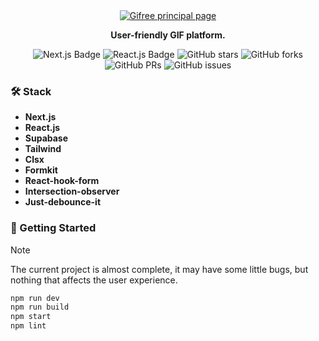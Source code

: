 <div align="center">
  <a href="https://slug.vercel.app">
    <img
      src="https://res.cloudinary.com/dhpxqwsym/image/upload/w_1280,h_720,c_fill/v1678870284/documentations/gifree_kgsdwt"
      alt="Gifree principal page"
    />
  </a>
  <p>
    <b>
      User-friendly GIF platform.
    </b>
  </p>

<div align="center">
<p></p>
</div>

![Next.js Badge](https://img.shields.io/badge/Next.js 13-000?logo=nextdotjs =fff =flat)
![React.js Badge](https://img.shields.io/badge/React-06B6D4?logo=react&logoColor=fff&style=flat)
![GitHub stars](https://img.shields.io/github/stars/Dpg-Code/gifree)
![GitHub forks](https://img.shields.io/github/forks/Dpg-Code/gifree)
![GitHub PRs](https://img.shields.io/github/issues-pr/Dpg-Code/gifree)
![GitHub issues](https://img.shields.io/github/issues/Dpg-Code/gifree)

</div>

### 🛠️ Stack

- **Next.js**
- **React.js**
- **Supabase**
- **Tailwind**
- **Clsx**
- **Formkit**
- **React-hook-form**
- **Intersection-observer**
- **Just-debounce-it**

### 🚀 Getting Started

> [!NOTE]
> The current project is almost complete, it may have some little bugs, but nothing that affects the user experience.

```bash
npm run dev
npm run build
npm start
npm lint
```
